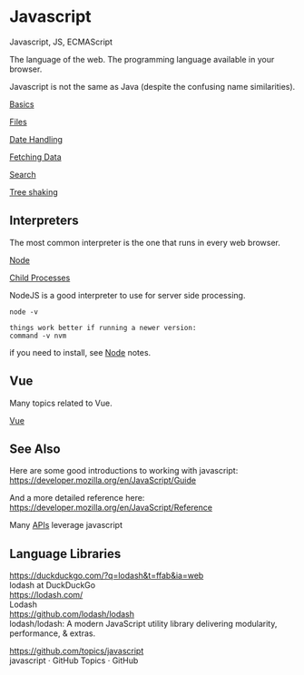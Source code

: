 # Javascript

Javascript, JS, ECMAScript

The language of the web. The programming language available in your browser.

Javascript is not the same as Java (despite the confusing name similarities). 

[Basics](basics.md)  

[Files](files.md)  

[Date Handling](dates.md)  

[Fetching Data](fetching-data.md)  

[Search](search.md)

[Tree shaking](treeshaking.md)


## Interpreters

The most common interpreter is the one that runs in every web browser. 

[Node](node.md)  

[Child Processes](child-process.md)  

NodeJS is a good interpreter to use for server side processing. 

```
node -v

things work better if running a newer version:
command -v nvm
```

if you need to install, see [Node](node.md) notes.

## Vue

Many topics related to Vue.

[Vue](/code/vue/)

## See Also


Here are some good introductions to working with javascript:  
https://developer.mozilla.org/en/JavaScript/Guide  
  
And a more detailed reference here:  
https://developer.mozilla.org/en/JavaScript/Reference  

Many [APIs](../api/) leverage javascript


## Language Libraries

https://duckduckgo.com/?q=lodash&t=ffab&ia=web  
lodash at DuckDuckGo  
https://lodash.com/  
Lodash  
https://github.com/lodash/lodash  
lodash/lodash: A modern JavaScript utility library delivering modularity, performance, & extras.  

https://github.com/topics/javascript  
javascript · GitHub Topics · GitHub  
